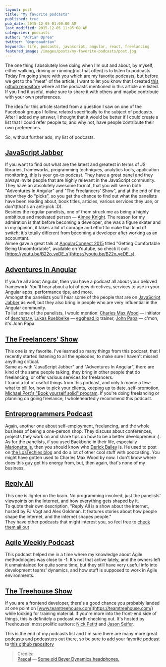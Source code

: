```yaml
---
layout: post
title: "My favorite podcasts"
published: true
pub_date: 2015-12-05 01:00:00 AM
last_modified: 2015-12-05 11:05:00 AM
categories: podcasts
author: "Adrian Oprea"
twitter: "@opreaadrian"
keywords: life, podcasts, javascript, angular, react, freelancing
featured_image: /images/posts/my-favorite-podcasts/post.jpg
---
```


The one thing I absolutely love doing when I'm out and about, by myself, either walking, driving or running(not that often) is to listen to podcasts.  
Today I'm going share with you which are my favorite podcasts, but before we get to the "meat" of the article, I want to let you know that I created <a href="https://github.com/opreaadrian/great-podcasts" title="Awesome podcasts repository" target="_blank">this github repository</a> where all the podcasts mentioned in this article are listed. If you find it useful, make sure to share it with others and maybe contribute with your own preferences.  

The idea for this article started from a question I saw on one of the Facebook groups I follow, related specifically to the subject of podcasts. After I added my answer, I thought that it would be better if I could create a list that I could refer people to, and why not, have people contribute their own preferences.

So, without further ado, my list of podcasts.

## <a href="https://devchat.tv/js-jabber" target="_blank" title="JavaScript Jabber">JavaScript Jabber</a>

If you want to find out what are the latest and greatest in terms of JS libraries, frameworks, programming techniques, analytics tools, application monitoring, this is your go-to podcast. They have a great panel and they always invite people that are highly relevant in the JavaScript community.
They have an absolutely awesome format, that you will see in both "Adventures In Angular" and "The Freelancers' Show", and at the end of the show they do "picks", so you get the chance to find out what the panelists have been reading about, book titles, articles, various services they use, or don't(that's an anti-pick :D).  
Besides the regular panelists, one of them struck me as being a highly ambitious and motivated person &mdash; [Aimee Knight](https://twitter.com/Aimee_Knight). The reason for my admiration is that before becoming a developer, she was a figure skater and in my opinion, it takes a lot of courage and effort to make that kind of switch; it's totally different from becoming a developer after working as an accountant.  
Aimee gave a great talk at [AngularConnect 2015](http://angularconnect.com/) titled "Getting Comfortable Being Uncomfortable", available on Youtube, so check it out:  [https://youtu.be/B22o_yeDE_s](https://youtu.be/B22o_yeDE_s).


## <a href="https://devchat.tv/adventures-in-angular" target="_blank" title="Adventures In Angular">Adventures In Angular</a>

If you're all about Angular, then you have a podcast all about your beloved  framework. You'll hear about a lot of new directives, services to use in your Angular apps, performance tips, and more.  
Amongst the panelists you'll hear some of the people that are on [JavaScript Jabber](https://devchat.tv/js-jabber) as well, but they also bring in people who are very influential in the Angular community.  
To list some of the panelists, I would mention: [Charles Max Wood](https://twitter.com/cmaxw) &mdash; initiator of [devchat.tv](https://devchat.tv), [Lukas Ruebbelke](https://twitter.com/simpulton) &mdash; [egghead.io](https://egghead.io) trainer, [John Papa](https://twitter.com/John_Papa) &mdash; c'mon, it's John Papa.


## <a href="https://devchat.tv/freelancers" target="_blank" title="The Freelancers' Show">The Freelancers' Show</a>

This one is my favorite. I've learned so many things from this podcast, that I recently started listening to all the episodes, to make sure I haven't missed anything critical.  
Same as with "JavaScript Jabber" and "Adventures In Angular", there are kind of the same people talking, they bring in other people that do freelancing, or offer various services for freelancers.  
I found a lot of useful things from this podcast, and only to name a few: what to bill for, how to pick your clients, keeping up to date, self-promotion,  <a href="http://www.bookyourselfsolid.com/" title="Link to Book yourself solid website" target="_blank">Michael Port's "Book yourself solid" program</a>.
If you're doing freelancing or planning on going freelance, I wholeheartedly recommend this podcast.


## <a href="http://entreprogrammers.com/" target="_blank" title="Entreprogrammers Podcast">Entreprogrammers Podcast</a>

Again, another one about self-employment, freelancing, and the whole business of being a one-person shop. They discuss about conferences, projects they work on and share tips on how to be a better developreneur :).  
As for the panelists, if you used Backbone in their life, especially [Marionette.js](http://marionettejs.com/), then you should know who [Derick Bailey](http://derickbailey.com) is. He used to post on [the LosTechies blog](https://lostechies.com/) and do a lot of other cool stuff with podcasting.
You might have gotten used to Charles Max Wood by now. I don't know where does this guy get his energy from, but, then again, that's none of my business.


## <a href="https://gimletmedia.com/show/reply-all/" target="_blank" title="Reply All">Reply All</a>

This one is lighter on the brain. No programming involved, just the panelists' viewpoints on the Internet, and how everything gets shaped by it.  
To quote their own description, "Reply All is a show about the internet, hosted by PJ Vogt and Alex Goldman. It features stories about how people shape the internet, and the internet shapes people."  
They have other podcasts that might interest you, so feel free to [check them all out](https://gimletmedia.com/)


## <a href="http://integrumtech.com/category/agile-weekly-podcast/" target="_blank" title="Agile Weekly Podcast">Agile Weekly Podcast</a>

This podcast helped me in a time where my knowledge about Agile methodologies was close to -1. It's not that active lately, and the owners left it unmaintained for quite some time, but they still have very useful info into development teams' dynamics, and how stuff is supposed to work in Agile environments.


## <a href="https://teamtreehouse.com/library/the-treehouse-show" target="_blank" title="The Treehouse Show">The Treehouse Show</a>

If you are a frontend developer, there's a good chance you probably landed at one point on [www.teamtreehouse.com](https://teamtreehouse.com/) while looking for training material. If you're more into the front-end side of things, this is definitely a podcast worth checking out. It's hosted by Treehouses' most prolific authors: [Nick Petitt](http://nickpettit.com/) and [Jason Seifer](http://jasonseifer.com/).  

This is the end of my podcasts list and I'm sure there are many more great podcasts and podcasters out there, so be sure to add your favorite podcast to <a href="https://github.com/opreaadrian/great-podcasts" title="Awesome podcasts repository" target="_blank">this github repository</a>

> Credits:   
> [Pascal](https://www.flickr.com/photos/pasukaru76/) &mdash; [Some old Beyer Dynamics headphones.](https://flic.kr/p/6uzLyN)  
